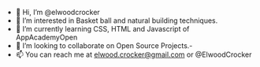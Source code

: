 - 👋 Hi, I’m @elwoodcrocker
- 👀 I’m interested in Basket ball and natural building techniques. 
- 🌱 I’m currently learning CSS, HTML and Javascript of AppAcademyOpen
- 💞️ I’m looking to collaborate on Open Source Projects.-
- 📫 You can reach me at elwood.crocker@gmail.com or @ElwoodCrocker

<!---
elwoodcrocker/elwoodcrocker is a ✨ special ✨ repository because its `README.md` (this file) appears on your GitHub profile.
You can click the Preview link to take a look at your changes.
--->
